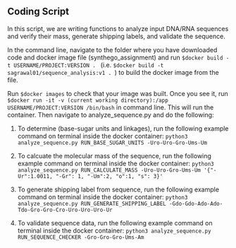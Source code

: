 Coding Script
------------

In this script, we are writing functions to analyze input DNA/RNA sequences  and verify their mass, generate shipping labels, and validate the sequence.

In the command line, navigate to the folder where you have downloaded code and docker image file (synthego_assignment) and run `$docker build -t USERNAME/PROJECT:VERSION . ` (i.e. `$docker build -t sagrawal01/sequence_analysis:v1 . `) to build the docker image from the file. 

Run `$docker images` to check that your image was built. Once you see it, run `$docker run -it -v (current working directory):/app USERNAME/PROJECT:VERSION /bin/bash` in command line. This will run the container. Then navigate to analyze_sequence.py and do the following:

1. To determine (base-sugar units and linkages), run the following example command on terminal inside the docker container:
   `python3 analyze_sequence.py RUN_BASE_SUGAR_UNITS -Uro-Uro-Gro-Ums-Um`
    
2. To calcuate the molecular mass of the sequence, run the following example command on terminal inside the docker container:
   `python3 analyze_sequence.py RUN_CALCULATE_MASS -Uro-Uro-Gro-Ums-Um '{"-Ur":1.0011, "-Gr": 1, "-Um":2, "o":1, "s": 3}'`
    
3. To generate shipping label from sequence, run the following example command on terminal inside the docker container:
    `python3 analyze_sequence.py RUN_GENERATE_SHIPPING_LABEL -Gdo-Gdo-Ado-Ado-Tdo-Gro-Gro-Cro-Uro-Uro-Uro-Ur`

4. To validate sequence data, run the following example command on terminal inside the docker container:
    `python3 analyze_sequence.py RUN_SEQUENCE_CHECKER -Gro-Gro-Gro-Ums-Am`
